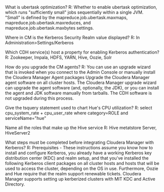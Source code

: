 What is ubertask optimization?
R: Whether to enable ubertask optimization, which runs "sufficiently small" jobs sequentially within a single JVM.
"Small" is defined by the mapreduce.job.ubertask.maxmaps, mapreduce.job.ubertask.maxreduces, and mapreduce.job.ubertask.maxbytes settings.

Where in CM is the Kerberos Security Realm value displayed?
R: In Administration>Settings/Kerberos

Which CDH service(s) host a property for enabling Kerberos authentication?
R: Zookeeper, Impala, HDFS, YARN, Hive, Oozie, Solr

How do you upgrade the CM agents?
R: You can use an upgrade wizard that is invoked when you connect to the Admin Console or manually install the Cloudera Manager Agent packages
Upgrade the Cloudera Manager agent software on all cluster hosts. The Cloudera Manager upgrade wizard can upgrade the agent software 
(and, optionally, the JDK), or you can install the agent and JDK software manually from tarballs. The CDH software is not upgraded 
during this process.

Give the tsquery statement used to chart Hue's CPU utilization?
R: select cpu_system_rate + cpu_user_rate where category=ROLE and serviceName="hue"

Name all the roles that make up the Hive service
R: Hive metatstore Server, HiveServer2

What steps must be completed before integrating Cloudera Manager with Kerberos?
R: Prerequisites - These instructions assume you know how to install and configure Kerberos, you already have a working Kerberos 
key distribution center (KDC) and realm setup, and that you've installed the following Kerberos client packages on all cluster hosts 
and hosts that will be used to access the cluster, depending on the OS in use.
Furthermore, Oozie and Hue require that the realm support renewable tickets. Cloudera Manager supports setting up kerberized clusters 
with MIT KDC and Active Directory.


